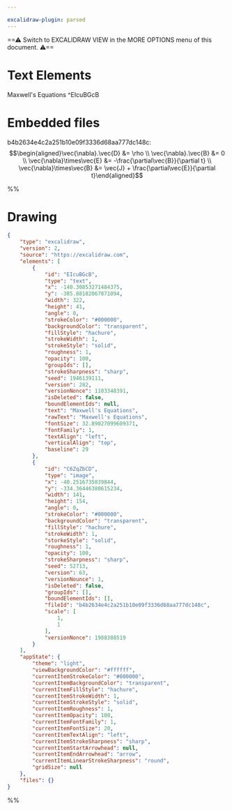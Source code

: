 ```yaml
---

excalidraw-plugin: parsed
---
```

==⚠  Switch to EXCALIDRAW VIEW in the MORE OPTIONS menu of this document. ⚠==


# Text Elements
Maxwell's Equations ^EIcuBGcB


# Embedded files
b4b2634e4c2a251b10e09f3336d68aa777dc148c: $$\begin{aligned}\vec{\nabla}.\vec{D} &= \rho \\ \vec{\nabla}.\vec{B} &= 0 \\ \vec{\nabla}\times\vec{E} &= -\frac{\partial\vec{B}}{\partial t} \\ \vec{\nabla}\times\vec{B} &= \vec{J} + \frac{\partial\vec{E}}{\partial t}\end{aligned}$$

%%
# Drawing
```json
{
	"type": "excalidraw",
	"version": 2,
	"source": "https://excalidraw.com",
	"elements": [
		{
			"id": "EIcuBGcB",
			"type": "text",
			"x": -140.30853271484375,
			"y": -385.88182067871094,
			"width": 322,
			"height": 41,
			"angle": 0,
			"strokeColor": "#000000",
			"backgroundColor": "transparent",
			"fillStyle": "hachure",
			"strokeWidth": 1,
			"strokeStyle": "solid",
			"roughness": 1,
			"opacity": 100,
			"groupIds": [],
			"strokeSharpness": "sharp",
			"seed": 1946139111,
			"version": 282,
			"versionNonce": 1103348391,
			"isDeleted": false,
			"boundElementIds": null,
			"text": "Maxwell's Equations",
			"rawText": "Maxwell's Equations",
			"fontSize": 32.89027099609371,
			"fontFamily": 1,
			"textAlign": "left",
			"verticalAlign": "top",
			"baseline": 29
		},
		{
			"id": "C6ZqZbCD",
			"type": "image",
			"x": -40.2516735839844,
			"y": -334.36446380615234,
			"width": 141,
			"height": 154,
			"angle": 0,
			"strokeColor": "#000000",
			"backgroundColor": "transparent",
			"fillStyle": "hachure",
			"strokeWidth": 1,
			"storkeStyle": "solid",
			"roughness": 1,
			"opacity": 100,
			"strokeSharpness": "sharp",
			"seed": 52713,
			"version": 63,
			"versionNounce": 1,
			"isDeleted": false,
			"groupIds": [],
			"boundElementIds": [],
			"fileId": "b4b2634e4c2a251b10e09f3336d68aa777dc148c",
			"scale": [
				1,
				1
			],
			"versionNonce": 1988388519
		}
	],
	"appState": {
		"theme": "light",
		"viewBackgroundColor": "#ffffff",
		"currentItemStrokeColor": "#000000",
		"currentItemBackgroundColor": "transparent",
		"currentItemFillStyle": "hachure",
		"currentItemStrokeWidth": 1,
		"currentItemStrokeStyle": "solid",
		"currentItemRoughness": 1,
		"currentItemOpacity": 100,
		"currentItemFontFamily": 1,
		"currentItemFontSize": 20,
		"currentItemTextAlign": "left",
		"currentItemStrokeSharpness": "sharp",
		"currentItemStartArrowhead": null,
		"currentItemEndArrowhead": "arrow",
		"currentItemLinearStrokeSharpness": "round",
		"gridSize": null
	},
	"files": {}
}
```
%%